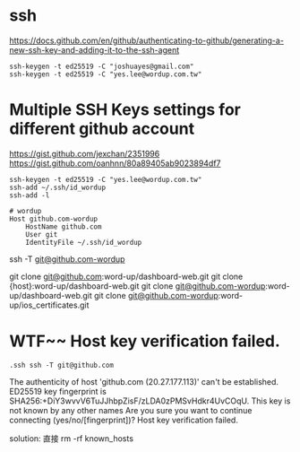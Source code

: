 # ssh

https://docs.github.com/en/github/authenticating-to-github/generating-a-new-ssh-key-and-adding-it-to-the-ssh-agent

```
ssh-keygen -t ed25519 -C "joshuayes@gmail.com"
ssh-keygen -t ed25519 -C "yes.lee@wordup.com.tw"
```

# Multiple SSH Keys settings for different github account

https://gist.github.com/jexchan/2351996
https://gist.github.com/oanhnn/80a89405ab9023894df7

```
ssh-keygen -t ed25519 -C "yes.lee@wordup.com.tw"
ssh-add ~/.ssh/id_wordup
ssh-add -l
```

```
# wordup
Host github.com-wordup
	HostName github.com
	User git
	IdentityFile ~/.ssh/id_wordup
```

ssh -T git@github.com-wordup

git clone git@github.com:word-up/dashboard-web.git
git clone {host}:word-up/dashboard-web.git
git clone git@github.com-wordup:word-up/dashboard-web.git
git clone git@github.com-wordup:word-up/ios_certificates.git

# WTF~~ Host key verification failed.

```
.ssh ssh -T git@github.com
```

The authenticity of host 'github.com (20.27.177.113)' can't be established.
ED25519 key fingerprint is SHA256:+DiY3wvvV6TuJJhbpZisF/zLDA0zPMSvHdkr4UvCOqU.
This key is not known by any other names
Are you sure you want to continue connecting (yes/no/[fingerprint])?
Host key verification failed.

solution: 直接 rm -rf known_hosts